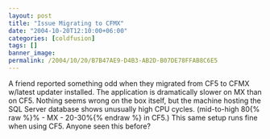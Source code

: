 ```yaml
---
layout: post
title: "Issue Migrating to CFMX"
date: "2004-10-20T12:10:00+06:00"
categories: [coldfusion]
tags: []
banner_image: 
permalink: /2004/10/20/B7B47AE9-D4B3-AB2D-B07DE78FFAB8C6E5
---
```


A friend reported something odd when they migrated from CF5 to CFMX w/latest updater installed. The application is dramatically slower on MX than on CF5. Nothing seems wrong on the box itself, but the machine hosting the SQL Server database shows unusually high CPU cycles. (mid-to-high 80{% raw %}% - MX - 20-30%{% endraw %} in CF5.) This same setup runs fine when using CF5. Anyone seen this before?